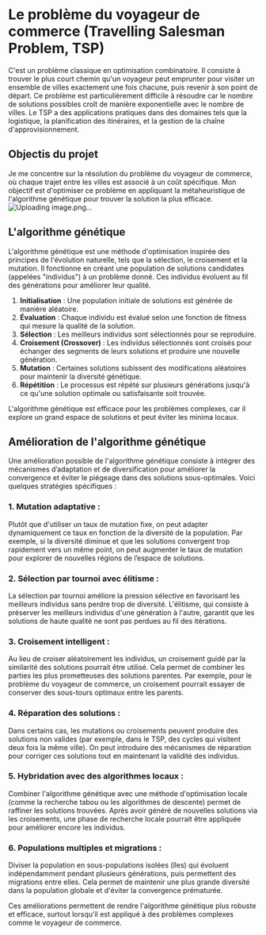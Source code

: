 # Le problème du voyageur de commerce (Travelling Salesman Problem, TSP)
C'est un problème classique en optimisation combinatoire. Il consiste à trouver le plus court chemin qu'un voyageur peut emprunter pour visiter un ensemble de villes exactement une fois chacune, puis revenir à son point de départ. 
Ce problème est particulièrement difficile à résoudre car le nombre de solutions possibles croît de manière exponentielle avec le nombre de villes.
Le TSP a des applications pratiques dans des domaines tels que la logistique, la planification des itinéraires, et la gestion de la chaîne d'approvisionnement.

## Objectis du projet
Je me concentre sur la résolution du problème du voyageur de commerce, où chaque trajet entre les villes est associé à un coût spécifique. 
Mon objectif est d'optimiser ce problème en appliquant la métaheuristique de l'algorithme génétique pour trouver la solution la plus efficace.
![Uploading image.png…]()

## L'algorithme génétique
L'algorithme génétique est une méthode d'optimisation inspirée des principes de l'évolution naturelle, tels que la sélection, le croisement et la mutation. Il fonctionne en créant une population de solutions candidates (appelées "individus") à un problème donné. Ces individus évoluent au fil des générations pour améliorer leur qualité.

1. **Initialisation** : Une population initiale de solutions est générée de manière aléatoire.
2. **Évaluation** : Chaque individu est évalué selon une fonction de fitness qui mesure la qualité de la solution.
3. **Sélection** : Les meilleurs individus sont sélectionnés pour se reproduire.
4. **Croisement (Crossover)** : Les individus sélectionnés sont croisés pour échanger des segments de leurs solutions et produire une nouvelle génération.
5. **Mutation** : Certaines solutions subissent des modifications aléatoires pour maintenir la diversité génétique.
6. **Répétition** : Le processus est répété sur plusieurs générations jusqu'à ce qu'une solution optimale ou satisfaisante soit trouvée.

L'algorithme génétique est efficace pour les problèmes complexes, car il explore un grand espace de solutions et peut éviter les minima locaux.
## Amélioration de l'algorithme génétique
Une amélioration possible de l'algorithme génétique consiste à intégrer des mécanismes d’adaptation et de diversification pour améliorer la convergence et éviter le piégeage dans des solutions sous-optimales. Voici quelques stratégies spécifiques :

### 1. **Mutation adaptative** :
Plutôt que d'utiliser un taux de mutation fixe, on peut adapter dynamiquement ce taux en fonction de la diversité de la population. Par exemple, si la diversité diminue et que les solutions convergent trop rapidement vers un même point, on peut augmenter le taux de mutation pour explorer de nouvelles régions de l’espace de solutions.

### 2. **Sélection par tournoi avec élitisme** :
La sélection par tournoi améliore la pression sélective en favorisant les meilleurs individus sans perdre trop de diversité. L'élitisme, qui consiste à préserver les meilleurs individus d'une génération à l'autre, garantit que les solutions de haute qualité ne sont pas perdues au fil des itérations.

### 3. **Croisement intelligent** :
Au lieu de croiser aléatoirement les individus, un croisement guidé par la similarité des solutions pourrait être utilisé. Cela permet de combiner les parties les plus prometteuses des solutions parentes. Par exemple, pour le problème du voyageur de commerce, un croisement pourrait essayer de conserver des sous-tours optimaux entre les parents.

### 4. **Réparation des solutions** :
Dans certains cas, les mutations ou croisements peuvent produire des solutions non valides (par exemple, dans le TSP, des cycles qui visitent deux fois la même ville). On peut introduire des mécanismes de réparation pour corriger ces solutions tout en maintenant la validité des individus.

### 5. **Hybridation avec des algorithmes locaux** :
Combiner l'algorithme génétique avec une méthode d'optimisation locale (comme la recherche tabou ou les algorithmes de descente) permet de raffiner les solutions trouvées. Après avoir généré de nouvelles solutions via les croisements, une phase de recherche locale pourrait être appliquée pour améliorer encore les individus.

### 6. **Populations multiples et migrations** :
Diviser la population en sous-populations isolées (îles) qui évoluent indépendamment pendant plusieurs générations, puis permettent des migrations entre elles. Cela permet de maintenir une plus grande diversité dans la population globale et d'éviter la convergence prématurée.

Ces améliorations permettent de rendre l'algorithme génétique plus robuste et efficace, surtout lorsqu'il est appliqué à des problèmes complexes comme le voyageur de commerce.
